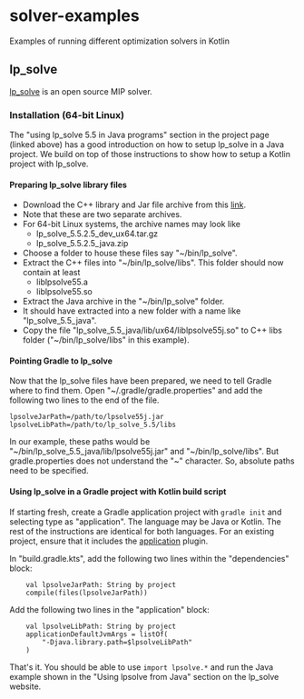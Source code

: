 # solver-examples
Examples of running different optimization solvers in Kotlin

## lp_solve

[lp_solve](http://lpsolve.sourceforge.net/5.5/) is an open source MIP solver.

### Installation (64-bit Linux)

The "using lp_solve 5.5 in Java programs" section in the project page (linked above) has a good
introduction on how to setup lp_solve in a Java project. We build on top of those instructions to
show how to setup a Kotlin project with lp_solve.

#### Preparing lp_solve library files

- Download the C++ library and Jar file archive from this [link](https://sourceforge.net/projects/lpsolve/).
- Note that these are two separate archives.
- For 64-bit Linux systems, the archive names may look like
    - lp_solve_5.5.2.5_dev_ux64.tar.gz
    - lp_solve_5.5.2.5_java.zip
- Choose a folder to house these files say "~/bin/lp_solve".
- Extract the C++ files into "~/bin/lp_solve/libs". This folder should now contain at least
    - liblpsolve55.a
    - liblpsolve55.so
- Extract the Java archive in the "~/bin/lp_solve" folder.
- It should have extracted into a new folder with a name like "lp_solve_5.5_java".
- Copy the file "lp_solve_5.5_java/lib/ux64/liblpsolve55j.so" to C++ libs folder
  ("~/bin/lp_solve/libs" in this example).
  
#### Pointing Gradle to lp_solve
  
Now that the lp_solve files have been prepared, we need to tell Gradle where to find them. Open
"~/.gradle/gradle.properties" and add the following two lines to the end of the file.

```
lpsolveJarPath=/path/to/lpsolve55j.jar
lpsolveLibPath=/path/to/lp_solve_5.5/libs
```

In our example, these paths would be "~/bin/lp_solve_5.5_java/lib/lpsolve55j.jar" and
"~/bin/lp_solve/libs". But gradle.properties does not understand the "~" character. So, absolute
paths need to be specified.

#### Using lp_solve in a Gradle project with Kotlin build script

If starting fresh, create a Gradle application project with `gradle init` and selecting type as
"application". The language may be Java or Kotlin. The rest of the instructions are identical for
both languages. For an existing project, ensure that it includes the
[application](https://docs.gradle.org/current/userguide/application_plugin.html) plugin.

In "build.gradle.kts", add the following two lines within the "dependencies" block:

```
    val lpsolveJarPath: String by project
    compile(files(lpsolveJarPath))
```

Add the following two lines in the "application" block:

```
    val lpsolveLibPath: String by project
    applicationDefaultJvmArgs = listOf(
        "-Djava.library.path=$lpsolveLibPath"
    )
```

That's it. You should be able to use `import lpsolve.*` and run the Java example shown in the
"Using lpsolve from Java" section on the lp_solve website.

